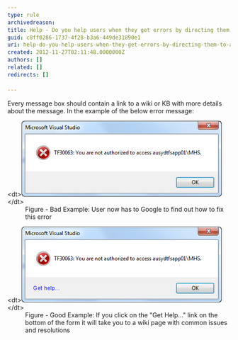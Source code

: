 ```yaml
---
type: rule
archivedreason: 
title: Help - Do you help users when they get errors by directing them to a wiki or KB?
guid: c8ff0286-1737-4f28-b3a6-449de31890e1
uri: help-do-you-help-users-when-they-get-errors-by-directing-them-to-a-wiki-or-kb
created: 2012-11-27T02:11:48.0000000Z
authors: []
related: []
redirects: []

---
```


Every message box should contain a link to a wiki or KB with more details about the message. In the example of the below error message:

<!--endintro-->
<dl class="badImage">&lt;dt&gt;<img src="../../assets/NoDirectForError.jpg" alt="No direct for this error">&lt;/dt&gt;
<dd>Figure - Bad Example: User now has to Google to find out how to fix this error</dd></dl><dl class="goodImage">&lt;dt&gt;<img src="../../assets/DirectForError.jpg" alt="Direct for this error">&lt;/dt&gt;
<dd>Figure - Good Example: If you click on the "Get Help..." link on the bottom of the form it will take you to a wiki page with common issues and resolutions</dd></dl>
